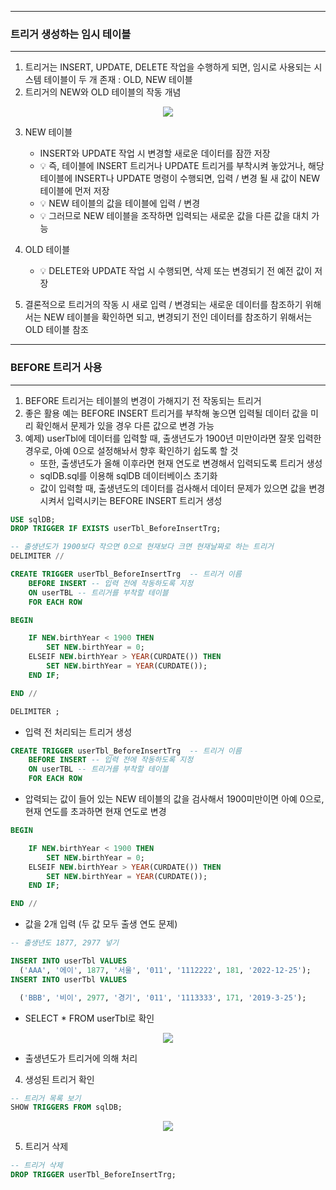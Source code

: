 -----
### 트리거 생성하는 임시 테이블
-----
1. 트리거는 INSERT, UPDATE, DELETE 작업을 수행하게 되면, 임시로 사용되는 시스템 테이블이 두 개 존재 : OLD, NEW 테이블
2. 트리거의 NEW와 OLD 테이블의 작동 개념
<div align="center">
<img src="https://github.com/user-attachments/assets/ee5cc0e7-f85c-46bb-b3d5-bbd1deb87e6f">
</div>

3. NEW 테이블
   - INSERT와 UPDATE 작업 시 변경할 새로운 데이터를 잠깐 저장
   - 💡 즉, 테이블에 INSERT 트리거나 UPDATE 트리거를 부착시켜 놓았거나, 해당 테이블에 INSERT나 UPDATE 명령이 수행되면, 입력 / 변경 될 새 값이 NEW 테이블에 먼저 저장
   - 💡 NEW 테이블의 값을 테이블에 입력 / 변경
   - 💡 그러므로 NEW 테이블을 조작하면 입력되는 새로운 값을 다른 값을 대치 가능

4. OLD 테이블
   - 💡 DELETE와 UPDATE 작업 시 수행되면, 삭제 또는 변경되기 전 예전 값이 저장

5. 결론적으로 트리거의 작동 시 새로 입력 / 변경되는 새로운 데이터를 참조하기 위해서는 NEW 테이블을 확인하면 되고, 변경되기 전인 데이터를 참조하기 위해서는 OLD 테이블 참조

-----
### BEFORE 트리거 사용
-----
1. BEFORE 트리거는 테이블의 변경이 가해지기 전 작동되는 트리거
2. 좋은 활용 예는 BEFORE INSERT 트리거를 부착해 놓으면 입력될 데이터 값을 미리 확인해서 문제가 있을 경우 다른 값으로 변경 가능
3. 예제) userTbl에 데이터를 입력할 때, 출생년도가 1900년 미만이라면 잘못 입력한 경우로, 아예 0으로 설정해놔서 향후 확인하기 쉽도록 할 것
   - 또한, 출생년도가 올해 이후라면 현재 연도로 변경해서 입력되도록 트리거 생성
   - sqlDB.sql를 이용해 sqlDB 데이터베이스 초기화
   - 값이 입력할 때, 출생년도의 데이터를 검사해서 데이터 문제가 있으면 값을 변경시켜서 입력시키는 BEFORE INSERT 트리거 생성
```sql
USE sqlDB;
DROP TRIGGER IF EXISTS userTbl_BeforeInsertTrg;

-- 출생년도가 1900보다 작으면 0으로 현재보다 크면 현재날짜로 하는 트리거
DELIMITER //

CREATE TRIGGER userTbl_BeforeInsertTrg  -- 트리거 이름
    BEFORE INSERT -- 입력 전에 작동하도록 지정
    ON userTBL -- 트리거를 부착할 테이블
    FOR EACH ROW

BEGIN

    IF NEW.birthYear < 1900 THEN
        SET NEW.birthYear = 0;
    ELSEIF NEW.birthYear > YEAR(CURDATE()) THEN
        SET NEW.birthYear = YEAR(CURDATE());
    END IF;

END //

DELIMITER ;
```
  - 입력 전 처리되는 트리거 생성
```sql
CREATE TRIGGER userTbl_BeforeInsertTrg  -- 트리거 이름
    BEFORE INSERT -- 입력 전에 작동하도록 지정
    ON userTBL -- 트리거를 부착할 테이블
    FOR EACH ROW
```

  - 압력되는 값이 들어 있는 NEW 테이블의 값을 검사해서 1900미만이면 아예 0으로, 현재 연도를 초과하면 현재 연도로 변경
```sql
BEGIN

    IF NEW.birthYear < 1900 THEN
        SET NEW.birthYear = 0;
    ELSEIF NEW.birthYear > YEAR(CURDATE()) THEN
        SET NEW.birthYear = YEAR(CURDATE());
    END IF;

END //
```

  - 값을 2개 입력 (두 값 모두 출생 연도 문제)
```sql
-- 출생년도 1877, 2977 넣기

INSERT INTO userTbl VALUES
  ('AAA', '에이', 1877, '서울', '011', '1112222', 181, '2022-12-25');
INSERT INTO userTbl VALUES

  ('BBB', '비이', 2977, '경기', '011', '1113333', 171, '2019-3-25');
```
  - SELECT * FROM userTbl로 확인
<div align="center">
<img src="https://github.com/user-attachments/assets/dc6b1ea9-bf24-49b0-8ca7-0b6c5a66efbc">
</div>

  - 출생년도가 트리거에 의해 처리

4. 생성된 트리거 확인
```sql
-- 트리거 목록 보기
SHOW TRIGGERS FROM sqlDB;
```
<div align="center">
<img src="https://github.com/user-attachments/assets/b16eb3cf-6265-42fe-b3f2-a1dbc2fa44d6">
</div>

5. 트리거 삭제
```sql
-- 트리거 삭제
DROP TRIGGER userTbl_BeforeInsertTrg;
```
